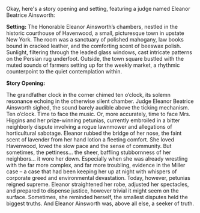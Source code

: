 Okay, here's a story opening and setting, featuring a judge named Eleanor Beatrice Ainsworth:

**Setting:** The Honorable Eleanor Ainsworth’s chambers, nestled in the historic courthouse of Havenwood, a small, picturesque town in upstate New York. The room was a sanctuary of polished mahogany, law books bound in cracked leather, and the comforting scent of beeswax polish. Sunlight, filtering through the leaded glass windows, cast intricate patterns on the Persian rug underfoot. Outside, the town square bustled with the muted sounds of farmers setting up for the weekly market, a rhythmic counterpoint to the quiet contemplation within.

**Story Opening:**

The grandfather clock in the corner chimed ten o’clock, its solemn resonance echoing in the otherwise silent chamber. Judge Eleanor Beatrice Ainsworth sighed, the sound barely audible above the ticking mechanism. Ten o’clock. Time to face the music. Or, more accurately, time to face Mrs. Higgins and her prize-winning petunias, currently embroiled in a bitter neighborly dispute involving a rogue lawnmower and allegations of horticultural sabotage. Eleanor rubbed the bridge of her nose, the faint scent of lavender from her hand lotion a fleeting comfort. She loved Havenwood, loved the slow pace and the sense of community. But sometimes, the pettiness… the sheer, baffling stubbornness of her neighbors… it wore her down. Especially when she was already wrestling with the far more complex, and far more troubling, evidence in the Miller case – a case that had been keeping her up at night with whispers of corporate greed and environmental devastation. Today, however, petunias reigned supreme. Eleanor straightened her robe, adjusted her spectacles, and prepared to dispense justice, however trivial it might seem on the surface. Sometimes, she reminded herself, the smallest disputes held the biggest truths. And Eleanor Ainsworth was, above all else, a seeker of truth.
